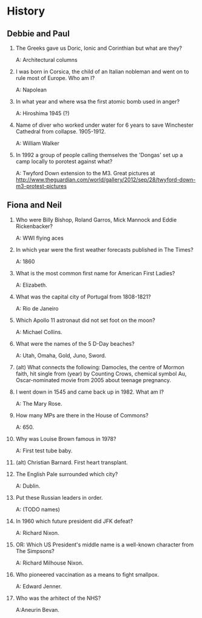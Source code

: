 History
=======

Debbie and Paul
---------------

1. The Greeks gave us Doric, Ionic and Corinthian but what are they?

    A: Architectural columns

2. I was born in Corsica, the child of an Italian nobleman and went on to rule most of Europe. Who am I?

    A: Napolean

3. In what year and where wsa the first atomic bomb used in anger?

    A: Hiroshima 1945 (?)

4. Name of diver who worked under water for 6 years to save Winchester Cathedral from collapse. 1905-1912.

    A: William Walker

5. In 1992 a group of people calling themselves the 'Dongas' set up a camp locally to porotest against what?

    A: Twyford Down extension to the M3. Great pictures at http://www.theguardian.com/world/gallery/2012/sep/28/twyford-down-m3-protest-pictures

Fiona and Neil
--------------
1. Who were Billy Bishop, Roland Garros, Mick Mannock and Eddie Rickenbacker?

    A: WWI flying aces

2. In which year were the first weather forecasts published in The Times?

    A: 1860

3. What is the most common first name for American First Ladies?

    A: Elizabeth.

4. What was the capital city of Portugal from 1808-1821?

    A: Rio de Janeiro

5. Which Apollo 11 astronaut did not set foot on the moon?

    A: Michael Collins.

6. What were the names of the 5 D-Day beaches?

    A: Utah, Omaha, Gold, Juno, Sword.

6. (alt) What connects the following: Damocles, the centre of Mormon faith, hit single from (year) by Counting Crows, chemical symbol Au, Oscar-nominated movie from 2005 about teenage pregnancy.

7. I went down in 1545 and came back up in 1982. What am I?

    A: The Mary Rose.

8. How many MPs are there in the House of Commons?

    A: 650.

9. Why was Louise Brown famous in 1978?

    A: First test tube baby.

9. (alt) Christian Barnard. First heart transplant.

10. The English Pale surrounded which city?

    A: Dublin.

11. Put these Russian leaders in order.

    A: (TODO names)

12. In 1960 which future president did JFK defeat?

    A: Richard Nixon.

13. OR: Which US President's middle name is a well-known character from The Simpsons?

    A: Richard Milhouse Nixon.

14. Who pioneered vaccination as a means to fight smallpox.

    A: Edward Jenner.

15. Who was the arhitect of the NHS?

    A:Aneurin Bevan.
    
